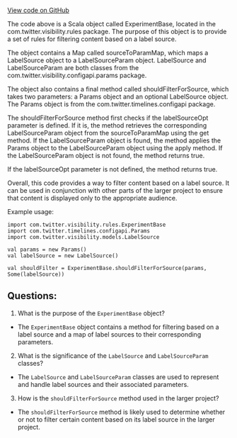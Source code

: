 [View code on GitHub](https://github.com/misbahsy/the-algorithm/visibilitylib/src/main/scala/com/twitter/visibility/rules/ExperimentBase.scala)

The code above is a Scala object called ExperimentBase, located in the com.twitter.visibility.rules package. The purpose of this object is to provide a set of rules for filtering content based on a label source. 

The object contains a Map called sourceToParamMap, which maps a LabelSource object to a LabelSourceParam object. LabelSource and LabelSourceParam are both classes from the com.twitter.visibility.configapi.params package. 

The object also contains a final method called shouldFilterForSource, which takes two parameters: a Params object and an optional LabelSource object. The Params object is from the com.twitter.timelines.configapi package. 

The shouldFilterForSource method first checks if the labelSourceOpt parameter is defined. If it is, the method retrieves the corresponding LabelSourceParam object from the sourceToParamMap using the get method. If the LabelSourceParam object is found, the method applies the Params object to the LabelSourceParam object using the apply method. If the LabelSourceParam object is not found, the method returns true. 

If the labelSourceOpt parameter is not defined, the method returns true. 

Overall, this code provides a way to filter content based on a label source. It can be used in conjunction with other parts of the larger project to ensure that content is displayed only to the appropriate audience. 

Example usage:

```
import com.twitter.visibility.rules.ExperimentBase
import com.twitter.timelines.configapi.Params
import com.twitter.visibility.models.LabelSource

val params = new Params()
val labelSource = new LabelSource()

val shouldFilter = ExperimentBase.shouldFilterForSource(params, Some(labelSource))
```
## Questions: 
 1. What is the purpose of the `ExperimentBase` object?
- The `ExperimentBase` object contains a method for filtering based on a label source and a map of label sources to their corresponding parameters.

2. What is the significance of the `LabelSource` and `LabelSourceParam` classes?
- The `LabelSource` and `LabelSourceParam` classes are used to represent and handle label sources and their associated parameters.

3. How is the `shouldFilterForSource` method used in the larger project?
- The `shouldFilterForSource` method is likely used to determine whether or not to filter certain content based on its label source in the larger project.